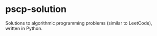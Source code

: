 # pscp-solution
Solutions to algorithmic programming problems (similar to LeetCode), written in Python.
